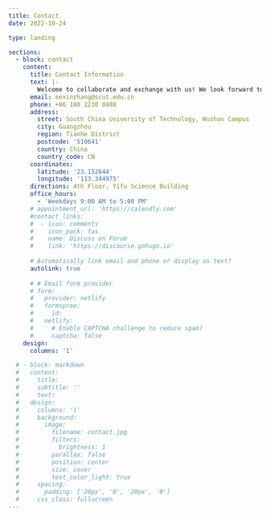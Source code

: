 ```yaml
---
title: Contact
date: 2022-10-24

type: landing

sections:
  - block: contact
    content:
      title: Contact Information
      text: |-
        Welcome to collaborate and exchange with us! We look forward to exploring new opportunities and solutions together. Whether it’s research collaboration, project exchange, or technical consultation, we are more than happy to connect and cooperate with you. Additionally, our lab recruits a number of recommended graduate students each year. Interested students are welcome to submit their resumes via email.
      email: eexinzhang@scut.edu.cn
      phone: +86 180 2230 0488
      address:
        street: South China University of Technology, Wushan Campus
        city: Guangzhou
        region: Tianhe District
        postcode: '510641'
        country: China
        country_code: CN
      coordinates:
        latitude: '23.152644'
        longitude: '113.344975'
      directions: 4th Floor, Yifu Science Building
      office_hours:
        - 'Weekdays 9:00 AM to 5:00 PM'
      # appointment_url: 'https://calendly.com'
      #contact_links:
      #  - icon: comments
      #    icon_pack: fas
      #    name: Discuss on Forum
      #    link: 'https://discourse.gohugo.io'
    
      # Automatically link email and phone or display as text?
      autolink: true
    
      # # Email form provider
      # form:
      #   provider: netlify
      #   formspree:
      #     id:
      #   netlify:
      #     # Enable CAPTCHA challenge to reduce spam?
      #     captcha: false
    design:
      columns: '1'

  # - block: markdown
  #   content:
  #     title:
  #     subtitle: ''
  #     text:
  #   design:
  #     columns: '1'
  #     background:
  #       image: 
  #         filename: contact.jpg
  #         filters:
  #           brightness: 1
  #         parallax: false
  #         position: center
  #         size: cover
  #         text_color_light: true
  #     spacing:
  #       padding: ['20px', '0', '20px', '0']
  #     css_class: fullscreen
---
```

